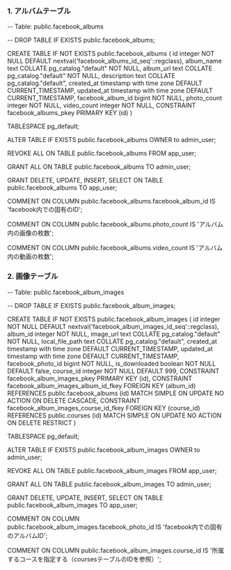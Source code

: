 ### 1. アルバムテーブル

-- Table: public.facebook_albums

-- DROP TABLE IF EXISTS public.facebook_albums;

CREATE TABLE IF NOT EXISTS public.facebook_albums
(
    id integer NOT NULL DEFAULT nextval('facebook_albums_id_seq'::regclass),
    album_name text COLLATE pg_catalog."default" NOT NULL,
    album_url text COLLATE pg_catalog."default" NOT NULL,
    description text COLLATE pg_catalog."default",
    created_at timestamp with time zone DEFAULT CURRENT_TIMESTAMP,
    updated_at timestamp with time zone DEFAULT CURRENT_TIMESTAMP,
    facebook_album_id bigint NOT NULL,
    photo_count integer NOT NULL,
    video_count integer NOT NULL,
    CONSTRAINT facebook_albums_pkey PRIMARY KEY (id)
)

TABLESPACE pg_default;

ALTER TABLE IF EXISTS public.facebook_albums
    OWNER to admin_user;

REVOKE ALL ON TABLE public.facebook_albums FROM app_user;

GRANT ALL ON TABLE public.facebook_albums TO admin_user;

GRANT DELETE, UPDATE, INSERT, SELECT ON TABLE public.facebook_albums TO app_user;

COMMENT ON COLUMN public.facebook_albums.facebook_album_id
    IS 'facebook内での固有のID';

COMMENT ON COLUMN public.facebook_albums.photo_count
    IS 'アルバム内の画像の枚数';

COMMENT ON COLUMN public.facebook_albums.video_count
    IS 'アルバム内の動画の枚数';


### 2. 画像テーブル

-- Table: public.facebook_album_images

-- DROP TABLE IF EXISTS public.facebook_album_images;

CREATE TABLE IF NOT EXISTS public.facebook_album_images
(
    id integer NOT NULL DEFAULT nextval('facebook_album_images_id_seq'::regclass),
    album_id integer NOT NULL,
    image_url text COLLATE pg_catalog."default" NOT NULL,
    local_file_path text COLLATE pg_catalog."default",
    created_at timestamp with time zone DEFAULT CURRENT_TIMESTAMP,
    updated_at timestamp with time zone DEFAULT CURRENT_TIMESTAMP,
    facebook_photo_id bigint NOT NULL,
    is_downloaded boolean NOT NULL DEFAULT false,
    course_id integer NOT NULL DEFAULT 999,
    CONSTRAINT facebook_album_images_pkey PRIMARY KEY (id),
    CONSTRAINT facebook_album_images_album_id_fkey FOREIGN KEY (album_id)
        REFERENCES public.facebook_albums (id) MATCH SIMPLE
        ON UPDATE NO ACTION
        ON DELETE CASCADE,
    CONSTRAINT facebook_album_images_course_id_fkey FOREIGN KEY (course_id)
        REFERENCES public.courses (id) MATCH SIMPLE
        ON UPDATE NO ACTION
        ON DELETE RESTRICT
)

TABLESPACE pg_default;

ALTER TABLE IF EXISTS public.facebook_album_images
    OWNER to admin_user;

REVOKE ALL ON TABLE public.facebook_album_images FROM app_user;

GRANT ALL ON TABLE public.facebook_album_images TO admin_user;

GRANT DELETE, UPDATE, INSERT, SELECT ON TABLE public.facebook_album_images TO app_user;

COMMENT ON COLUMN public.facebook_album_images.facebook_photo_id
    IS 'facebook内での固有のアルバムID';

COMMENT ON COLUMN public.facebook_album_images.course_id
    IS '所属するコースを指定する（coursesテーブルのIDを参照）';